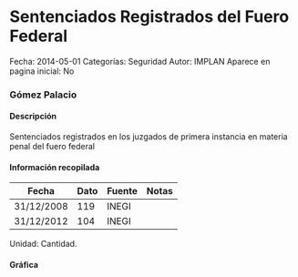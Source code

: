 Sentenciados Registrados del Fuero Federal
=====

Fecha: 2014-05-01
Categorías: Seguridad
Autor: IMPLAN
Aparece en pagina inicial: No

### Gómez Palacio

#### Descripción

Sentenciados registrados en los juzgados de primera instancia en materia penal del fuero federal

<!-- break -->

#### Información recopilada

<table class="table table-hover table-bordered matriz">
  <thead>
    <tr><th>Fecha</th><th>Dato</th><th>Fuente</th><th>Notas</th></tr>
  </thead>
  <tbody>
    <tr><td class="centrado">31/12/2008</td><td class="derecha">119</td><td>INEGI</td><td></td></tr>
    <tr><td class="centrado">31/12/2012</td><td class="derecha">104</td><td>INEGI</td><td></td></tr>
  </tbody>
</table>

Unidad: Cantidad.

#### Gráfica

<div id="Morrisworhgklc" class="grafica"></div>
  <!-- JAVASCRIPT DE LA GRAFICA EN Morrisworhgklc -->
  <script>
  new Morris.Line({
    element: 'Morrisworhgklc',
    data: [
      { fecha: '2008-12-31', dato: 119 },
      { fecha: '2012-12-31', dato: 104 }
    ],
    xkey: 'fecha',
    ykeys: ['dato'],
    labels: ['Dato'],
    lineColors: ['#FF5B02'],
    xLabelFormat: function(d) {
      return d.getDate()+'/'+(d.getMonth()+1)+'/'+d.getFullYear();
    },
    dateFormat: function (ts) {
      var d = new Date(ts);
      return d.getDate() + '/' + (d.getMonth() + 1) + '/' + d.getFullYear();
    }
  });
  </script>

